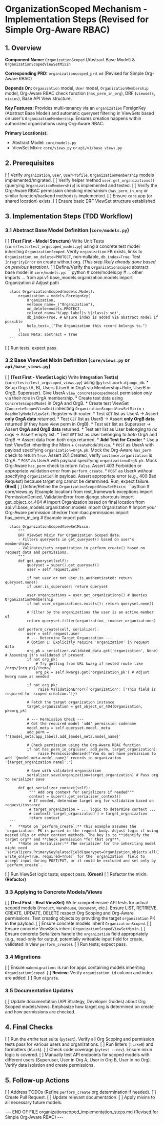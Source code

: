 
# OrganizationScoped Mechanism - Implementation Steps (Revised for Simple Org-Aware RBAC)

## 1. Overview

**Component Name:**
`OrganizationScoped` (Abstract Base Model) & `OrganizationScopedViewSetMixin`

**Corresponding PRD:**
`organizationscoped_prd.md` (Revised for Simple Org-Aware RBAC)

**Depends On:**
`Organization` model, `User` model, `OrganizationMembership` model, Org-Aware RBAC check function (`has_perm_in_org`), DRF (`viewsets`, `mixins`), Base API View structure.

**Key Features:**
Provides multi-tenancy via an `organization` ForeignKey (Abstract Base Model) and automatic queryset filtering in ViewSets based on user's `OrganizationMembership`. Ensures creation happens within authorized organizations using Org-Aware RBAC.

**Primary Location(s):**
*   Abstract Model: `core/models.py`
*   ViewSet Mixin: `core/views.py` or `api/v1/base_views.py`

## 2. Prerequisites

[ ] Verify `Organization`, `User`, `UserProfile`, `OrganizationMembership` models implemented/migrated.
[ ] Verify helper method `user.get_organizations()` (querying `OrganizationMembership`) is implemented and tested.
[ ] Verify the Org-Aware RBAC permission checking mechanism (`has_perm_in_org` or similar function/backend method) is implemented.
[ ] Ensure `core` app (or shared location) exists.
[ ] Ensure basic DRF ViewSet structure established.

## 3. Implementation Steps (TDD Workflow)

  ### 3.1 Abstract Base Model Definition (`core/models.py`)

  [ ] **(Test First - Model Structure)** Write Unit Tests (`core/tests/test_orgscoped_model.py`) using a concrete test model inheriting `OrganizationScoped`. Verify `organization` FK exists, links to `Organization`, `on_delete=PROTECT`, non-nullable, `db_index=True`. Test `IntegrityError` on create without org. *(This step likely already done based on previous iteration)*.
  [ ] Define/Verify the `OrganizationScoped` abstract base model in `core/models.py`:
      ```python
      # core/models.py
      # ... other imports ...
      from api.v1.base_models.organization.models import Organization # Adjust path

      class OrganizationScoped(models.Model):
          organization = models.ForeignKey(
              Organization,
              verbose_name=_("Organization"),
              on_delete=models.PROTECT,
              related_name='%(app_label)s_%(class)s_set',
              db_index=True, # Ensure index is added via abstract model if possible
              help_text=_("The Organization this record belongs to.")
          )
          class Meta: abstract = True
      ```
  [ ] Run tests; expect pass.

  ### 3.2 Base ViewSet Mixin Definition (`core/views.py` or `api/base_views.py`)

  [ ] **(Test First - ViewSet Logic)**
      Write **Integration Test(s)** (`core/tests/test_orgscoped_views.py`) using `@pytest.mark.django_db`.
      *   Setup Orgs (A, B), Users (UserA in OrgA via Membership+Role, UserB in OrgB, Superuser). Give UserA `view_concretescopedmodel` permission *only* via their role in OrgA membership.
      *   Create test data using `ConcreteScopedModel` in OrgA and OrgB.
      *   Create test ViewSet (`ConcreteScopedViewSet`) inheriting `OrganizationScopedViewSetMixin` + `ReadOnlyModelViewSet`. Register with router.
      *   Test `GET` list as UserA -> Assert **only OrgA data** returned.
      *   Test `GET` list as UserB -> Assert **only OrgB data** returned (if they have view perm in OrgB).
      *   Test `GET` list as Superuser -> Assert **OrgA and OrgB data** returned.
      *   Test `GET` list as User belonging to *no* orgs -> Assert empty list.
      *   Test `GET` list as User belonging to *both* OrgA and OrgB -> Assert data from *both* orgs returned.
      *   **Add Test for Create:**
          *   Use a test ViewSet inheriting the Mixin + `CreateModelMixin`.
          *   `POST` as UserA with payload specifying `organization=OrgA.pk`. Mock the Org-Aware `has_perm` check to return `True`. Assert 201 Created, verify `instance.organization` is OrgA.
          *   `POST` as UserA with payload specifying `organization=OrgB.pk`. Mock Org-Aware `has_perm` check to return `False`. Assert 403 Forbidden or appropriate validation error from `perform_create`.
          *   `POST` as UserA *without* specifying `organization` in payload. Assert appropriate error (e.g., 400 Bad Request) because target org cannot be determined.
      Run; expect failure. **(Red)**
  [ ] Define/Refine the `OrganizationScopedViewSetMixin`:
      ```python
      # core/views.py (Example location)
      from rest_framework.exceptions import PermissionDenied, ValidationError
      from django.shortcuts import get_object_or_404
      # Import Organization based on final location
      from api.v1.base_models.organization.models import Organization
      # Import your Org-Aware permission checker
      from rbac.permissions import has_perm_in_org # Example import path

      class OrganizationScopedViewSetMixin:
          """
          DRF ViewSet Mixin for Organization Scoped data.
          - Filters querysets in get_queryset() based on user's memberships.
          - Validates/sets organization in perform_create() based on request data and permissions.
          """
          def get_queryset(self):
              queryset = super().get_queryset()
              user = self.request.user

              if not user or not user.is_authenticated: return queryset.none()
              if user.is_superuser: return queryset

              user_organizations = user.get_organizations() # Queries OrganizationMembership
              if not user_organizations.exists(): return queryset.none()

              # Filter by the organizations the user is an active member of
              return queryset.filter(organization__in=user_organizations)

          def perform_create(self, serializer):
              user = self.request.user
              # --- Determine Target Organization ---
              # Option 1: Explicitly require 'organization' in request data
              org_pk = serializer.validated_data.get('organization', None) # Assuming it's validated if present
              if not org_pk:
                  # Try getting from URL kwarg if nested route like /orgs/{org_pk}/items/
                  org_pk = self.kwargs.get('organization_pk') # Adjust kwarg name as needed

              if not org_pk:
                   raise ValidationError({'organization': ['This field is required for scoped creation.']})

              # Fetch the target organization instance
              target_organization = get_object_or_404(Organization, pk=org_pk)

              # --- Permission Check ---
              # Get the required model 'add' permission codename
              model_meta = self.queryset.model._meta
              add_perm = f'{model_meta.app_label}.add_{model_meta.model_name}'

              # Check permission using the Org-Aware RBAC function
              if not has_perm_in_org(user, add_perm, target_organization):
                   raise PermissionDenied(f"You do not have permission to add '{model_meta.model_name}' records in organization '{target_organization.name}'.")

              # Save with validated organization
              serializer.save(organization=target_organization) # Pass org to serializer save

          def get_serializer_context(self):
               """ Add org context for serializers if needed"""
               context = super().get_serializer_context()
               # If needed, determine target org for validation based on request/instance
               # target_organization = ... logic to determine context ...
               # context['target_organization'] = target_organization
               return context
      ```
      *   **Note on `perform_create`:** This example assumes the `organization` PK is passed in the request body. Adjust logic if using nested URLs or other context methods. The key is to **identify the target org** and **check permission *for that org***.
      *   **Note on Serializer:** The serializer for the inheriting model might need `serializers.PrimaryKeyRelatedField(queryset=Organization.objects.all(), write_only=True, required=True)` for the `organization` field to accept input during POST/PUT, or it could be excluded and set only by `perform_create`.
  [ ] Run ViewSet logic tests; expect pass. **(Green)**
  [ ] Refactor the mixin. **(Refactor)**

  ### 3.3 Applying to Concrete Models/Views

  [ ] **(Test First - Real ViewSet)** Write comprehensive API tests for actual scoped models (`Product`, `Warehouse`, `Document`, etc.). Ensure LIST, RETRIEVE, CREATE, UPDATE, DELETE respect Org Scoping and Org-Aware permissions. Test creating objects by providing the target `organization` PK in the payload.
  [ ] Ensure concrete models inherit `OrganizationScoped`.
  [ ] Ensure concrete ViewSets inherit `OrganizationScopedViewSetMixin`.
  [ ] Ensure concrete Serializers handle the `organization` field appropriately (e.g., read-only for output, potentially writeable input field for create, validated in view `perform_create`).
  [ ] Run tests; expect pass.

  ### 3.4 Migrations

  [ ] Ensure `makemigrations` is run for apps containing models inheriting `OrganizationScoped`.
  [ ] **Review:** Verify `organization_id` column and index are added.
  [ ] Run `migrate`.

  ### 3.5 Documentation Updates

  [ ] Update documentation (API Strategy, Developer Guides) about Org Scoped models/views. Emphasize how target org is determined on create and how permissions are checked.

## 4. Final Checks

[ ] Run the *entire* test suite (`pytest`). Verify all Org Scoping and permission tests pass for various users and organizations.
[ ] Run linters (`flake8`) and formatters (`black`).
[ ] Check code coverage (`pytest --cov`). Ensure mixin logic is covered.
[ ] Manually test API endpoints for scoped models with different users (Superuser, User in Org A, User in Org B, User in no Org). Verify data isolation and create permissions.

## 5. Follow-up Actions

[ ] Address TODOs (Refine `perform_create` org determination if needed).
[ ] Create Pull Request.
[ ] Update relevant documentation.
[ ] Apply mixins to all necessary future models.

--- END OF FILE organizationscoped_implementation_steps.md (Revised for Simple Org-Aware RBAC) ---